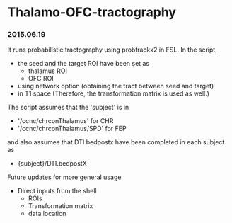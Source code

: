 # Thalamo-OFC-tractography

### 2015.06.19

It runs probabilistic tractography using probtrackx2 in FSL.
In the script, 
- the seed and the target ROI have been set as
    - thalamus ROI
    - OFC ROI
- using network option (obtaining the tract between seed and target)
- in T1 space (Therefore, the transformation matrix is used as well.)

The script assumes that the 'subject' is in 
- '/ccnc/chrconThalamus' for CHR
- '/ccnc/chrconThalamus/SPD' for FEP

and also assumes that DTI bedpostx have been completed in each subject as
- {subject}/DTI.bedpostX

Future updates for more general usage
- Direct inputs from the shell
    - ROIs
    - Transformation matrix
    - data location
